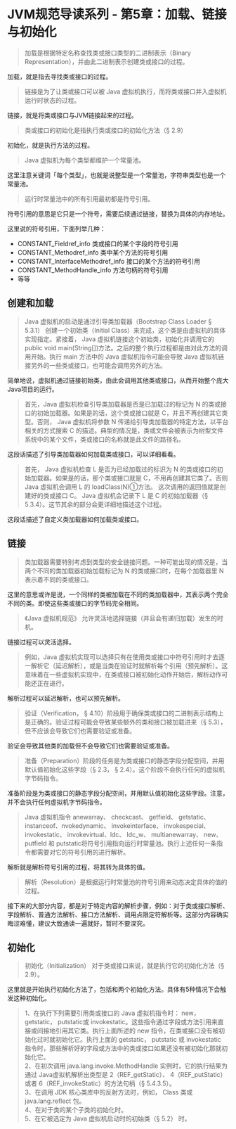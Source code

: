 # JVM规范导读系列 - 第5章：加载、链接与初始化

> 加载是根据特定名称查找类或接口类型的二进制表示（Binary Representation），并由此二进制表示创建类或接口的过程。

加载，就是指去寻找类或接口的过程。

> 链接是为了让类或接口可以被 Java 虚拟机执行，而将类或接口并入虚拟机运行时状态的过程。

链接，就是将类或接口与JVM链接起来的过程。

> 类或接口的初始化是指执行类或接口的初始化方法<clinit>（§ 2.9）

初始化，就是执行<clinit>方法的过程。

> Java 虚拟机为每个类型都维护一个常量池。

这里注意关键词「每个类型」，也就是说整型是一个常量池，字符串类型也是一个常量池。

> 运行时常量池中的所有引用最初都是符号引用。

符号引用的意思是它只是一个符号，需要后续通过链接，替换为具体的内存地址。

这里说的符号引用，下面列举几种：

* CONSTANT_Fieldref_info  类或接口的某个字段的符号引用
* CONSTANT_Methodref_info 类中某个方法的符号引用
* CONSTANT_InterfaceMethodref_info 接口的某个方法的符号引用
* CONSTANT_MethodHandle_info 方法句柄的符号引用
* 等等

## 创建和加载

> Java 虚拟机的启动是通过引导类加载器（Bootstrap Class Loader § 5.3.1） 创建一个初始类（Initial Class）来完成，这个类是由虚拟机的具体实现指定。紧接着， Java 虚拟机链接这个初始类，初始化并调用它的 public void main(String[])方法。之后的整个执行过程都是由对此方法的调用开始。执行 main 方法中的 Java 虚拟机指令可能会导致 Java 虚拟机链接另外的一些类或接口，也可能会调用另外的方法。

简单地说，虚拟机通过链接初始类，由此会调用其他类或接口，从而开始整个庞大Java项目的运行。

> 首先，Java 虚拟机检查引导类加载器是否是已加载过的标记为 N 的类或接口的初始加载器。如果是的话，这个类或接口就是 C，并且不再创建其它类型。否则， Java 虚拟机将参数 N 传递给引导类加载器的特定方法，以平台相关的方式搜索 C 的描述。典型的情况是，类或文件会被表示为树型文件系统中的某个文件，类或接口的名称就是此文件的路径名。

这段话描述了引导类加载器如何加载类或接口，可以详细看看。

> 首先， Java 虚拟机检查 L 是否为已经加载过的标识为 N 的类或接口的初始加载器。如果是的话，那个类或接口就是 C，不用再创建其它类了。否则 Java 虚拟机会调用 L 的 loadClass(N)①方法。 这次调用的返回值就是创建好的类或接口 C。 Java 虚拟机会记录下 L 是 C 的初始加载器（§ 5.3.4）。这节其余的部分会更详细地描述这个过程。

这段话描述了自定义类加载器如何加载类或接口。

## 链接

> 类加载器需要特别考虑到类型的安全链接问题。一种可能出现的情况是，当两个不同的类加载器初始加载标记为 N 的类或接口时，在每个加载器里 N 表示着不同的类或接口。

这里的意思或许是说，一个同样的类被加载在不同的类加载器中，其表示两个完全不同的类。即使这些类或接口的字节码完全相同。

> 《Java 虚拟机规范》 允许灵活地选择链接（并且会有递归加载）发生的时机。

链接过程可以灵活选择。

> 例如，Java 虚拟机实现可以选择只有在使用类或接口中符号引用时才去逐一解析它（延迟解析），或是当类在验证时就解析每个引用（预先解析）。这意味着在一些虚拟机实现中，在类或接口被初始化动作开始后，解析动作可能还正在进行。

解析过程可以延迟解析，也可以预先解析。

> 验证（Verification， § 4.10）阶段用于确保类或接口的二进制表示结构上是正确的。验证过程可能会导致某些额外的类和接口被加载进来（§ 5.3），但不应该会导致它们也需要验证或准备。

验证会导致其他类的加载但不会导致它们也需要验证或准备。

> 准备（Preparation）阶段的任务是为类或接口的静态字段分配空间，并用默认值初始化这些字段（§ 2.3， § 2.4）。这个阶段不会执行任何的虚拟机字节码指令。

准备阶段是为类或接口的静态字段分配空间，并用默认值初始化这些字段。注意，并不会执行任何虚拟机字节码指令。

> Java 虚拟机指令 anewarray、 checkcast、 getfield、 getstatic、 instanceof、nvokedynamic、 invokeinterface、 invokespecial、 invokestatic、 invokevirtual、ldc、 ldc_w、 multianewarray、 new、 putfield 和 putstatic将符号引用指向运行时常量池。执行上述任何一条指令都需要对它的符号引用的进行解析。

解析就是解析符号引用的过程，将其转为具体的值。

> 解析（Resolution）是根据运行时常量池的符号引用来动态决定具体的值的过程。

接下来的大部分内容，都是对于特定内容的解析步骤，例如：对于类或接口解析、字段解析、普通方法解析、接口方法解析、调用点限定符解析等。这部分内容确实晦涩难懂，建议大致通读一遍就好，暂时不要深究。

## 初始化

> 初始化（Initialization） 对于类或接口来说，就是执行它的初始化方法（§ 2.9）。

这里就是开始执行初始化方法了，包括<clinit>和<init>两个初始化方法。具体有5种情况下会触发这种初始化。

> 1、在执行下列需要引用类或接口的 Java 虚拟机指令时： new， getstatic， putstatic或 invokestatic。这些指令通过字段或方法引用来直接或间接地引用其它类。执行上面所述的 new 指令，在类或接口没有被初始化过时就初始化它。执行上面的 getstatic，
putstatic 或 invokestatic 指令时，那些解析好的字段或方法中的类或接口如果还没有被初始化那就初始化它。   
2、在初次调用 java.lang.invoke.MethodHandle 实例时，它的执行结果为通过 Java虚拟机解析出类型是 2（REF_getStatic）、 4（REF_putStatic）或者 6（REF_invokeStatic）的方法句柄（§ 5.4.3.5）。   
3、在调用 JDK 核心类库中的反射方法时，例如， Class 类或 java.lang.reflect 包。   
4、在对于类的某个子类的初始化时。   
5、在它被选定为 Java 虚拟机启动时的初始类（§ 5.2） 时。




